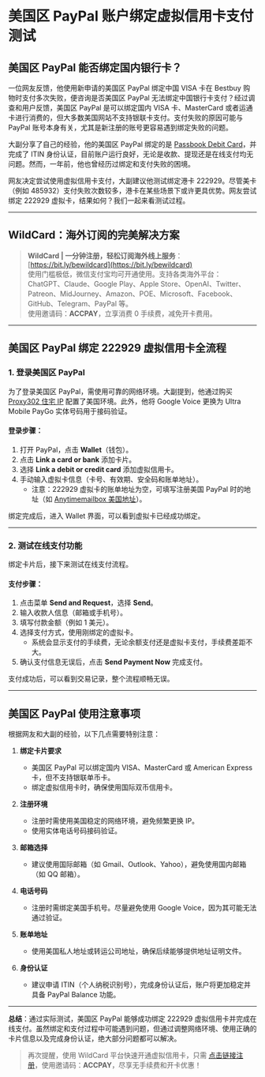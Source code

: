 # 美国区 PayPal 账户绑定虚拟信用卡支付测试

## 美国区 PayPal 能否绑定国内银行卡？

一位网友反馈，他使用新申请的美国区 PayPal 绑定中国 VISA 卡在 Bestbuy 购物时支付多次失败，便咨询是否美国区 PayPal 无法绑定中国银行卡支付？经过调查和用户反馈，美国区 PayPal 是可以绑定国内 VISA 卡、MasterCard 或者运通卡进行消费的，但大多数美国网站不支持银联卡支付。支付失败的原因可能与 PayPal 账号本身有关，尤其是新注册的账号更容易遇到绑定失败的问题。

大副分享了自己的经验，他的美国区 PayPal 绑定的是 [Passbook Debit Card](https://www.kuajingju.com/archives/83)，并完成了 ITIN 身份认证，目前账户运行良好，无论是收款、提现还是在线支付均无问题。然而，一年前，他也曾经历过绑定和支付失败的困境。

网友决定尝试使用虚拟信用卡支付，大副建议他测试绑定港卡 222929。尽管美卡（例如 485932）支付失败次数较多，港卡在某些场景下或许更具优势。网友尝试绑定 222929 虚拟卡，结果如何？我们一起来看测试过程。

---

## WildCard：海外订阅的完美解决方案

> **WildCard | 一分钟注册，轻松订阅海外线上服务**：  
> [https://bit.ly/bewildcard](https://bit.ly/bewildcard)  
> 使用门槛极低，微信支付宝均可开通使用。支持各类海外平台：ChatGPT、Claude、Google Play、Apple Store、OpenAI、Twitter、Patreon、MidJourney、Amazon、POE、Microsoft、Facebook、GitHub、Telegram、PayPal 等。  
> 使用邀请码：**ACCPAY**，立享消费 0 手续费，减免开卡费用。

---

## 美国区 PayPal 绑定 222929 虚拟信用卡全流程

### 1. 登录美国区 PayPal

为了登录美国区 PayPal，需使用可靠的网络环境。大副提到，他通过购买 [Proxy302 住宅 IP](https://www.kuajingju.com/?golink=aHR0cHM6Ly9wcm94eTMwMi5zYWFzbGluay5uZXQvVHFrV2Y4TG1pbWJMUmpK) 配置了美国环境。此外，他将 Google Voice 更换为 Ultra Mobile PayGo 实体号码用于接码验证。

#### 登录步骤：

1. 打开 PayPal，点击 **Wallet**（钱包）。  
2. 点击 **Link a card or bank** 添加卡片。  
3. 选择 **Link a debit or credit card** 添加虚拟信用卡。  
4. 手动输入虚拟卡信息（卡号、有效期、安全码和账单地址）。  
   - 注意：222929 虚拟卡的账单地址为空，可填写注册美国 PayPal 时的地址（如 [Anytimemailbox 美国地址](https://www.kuajingju.com/archives/627)）。  

绑定完成后，进入 Wallet 界面，可以看到虚拟卡已经成功绑定。

---

### 2. 测试在线支付功能

绑定卡片后，接下来测试在线支付流程。

#### 支付步骤：

1. 点击菜单 **Send and Request**，选择 **Send**。  
2. 输入收款人信息（邮箱或手机号）。  
3. 填写付款金额（例如 1 美元）。  
4. 选择支付方式，使用刚绑定的虚拟卡。  
   - 系统会显示支付的手续费，无论余额支付还是虚拟卡支付，手续费差距不大。  
5. 确认支付信息无误后，点击 **Send Payment Now** 完成支付。

支付成功后，可以看到交易记录，整个流程顺畅无误。

---

## 美国区 PayPal 使用注意事项

根据网友和大副的经验，以下几点需要特别注意：

1. **绑定卡片要求**  
   - 美国区 PayPal 可以绑定国内 VISA、MasterCard 或 American Express 卡，但不支持银联单币卡。  
   - 绑定虚拟信用卡时，确保使用国际双币信用卡。

2. **注册环境**  
   - 注册时需使用美国稳定的网络环境，避免频繁更换 IP。  
   - 使用实体电话号码接码验证。

3. **邮箱选择**  
   - 建议使用国际邮箱（如 Gmail、Outlook、Yahoo），避免使用国内邮箱（如 QQ 邮箱）。

4. **电话号码**  
   - 注册时需绑定美国手机号。尽量避免使用 Google Voice，因为其可能无法通过验证。

5. **账单地址**  
   - 使用美国私人地址或转运公司地址，确保后续能够提供地址证明文件。

6. **身份认证**  
   - 建议申请 ITIN（个人纳税识别号），完成身份认证后，账户将更加稳定并具备 PayPal Balance 功能。

---

**总结**：通过实际测试，美国区 PayPal 能够成功绑定 222929 虚拟信用卡并完成在线支付。虽然绑定和支付过程中可能遇到问题，但通过调整网络环境、使用正确的卡片信息以及完成身份认证，绝大部分问题都可以解决。

> 再次提醒，使用 WildCard 平台快速开通虚拟信用卡，只需 [点击链接注册](https://bit.ly/bewildcard)，使用邀请码：**ACCPAY**，尽享无手续费和开卡优惠！
